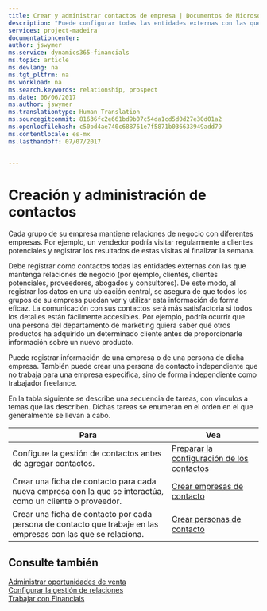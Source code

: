 ```yaml
---
title: Crear y administrar contactos de empresa | Documentos de Microsoft
description: "Puede configurar todas las entidades externas con las que mantenga una relación de negocio (por ejemplo clientes potenciales, clientes, proveedores y consultores) como contactos."
services: project-madeira
documentationcenter: 
author: jswymer
ms.service: dynamics365-financials
ms.topic: article
ms.devlang: na
ms.tgt_pltfrm: na
ms.workload: na
ms.search.keywords: relationship, prospect
ms.date: 06/06/2017
ms.author: jswymer
ms.translationtype: Human Translation
ms.sourcegitcommit: 81636fc2e661bd9b07c54da1cd5d0d27e30d01a2
ms.openlocfilehash: c50bd4ae740c688761e7f5871b036633949add79
ms.contentlocale: es-mx
ms.lasthandoff: 07/07/2017


---
```

# <a name="creating-and-managing-contacts"></a>Creación y administración de contactos
Cada grupo de su empresa mantiene relaciones de negocio con diferentes empresas. Por ejemplo, un vendedor podría visitar regularmente a clientes potenciales y registrar los resultados de estas visitas al finalizar la semana.

Debe registrar como contactos todas las entidades externas con las que mantenga relaciones de negocio (por ejemplo, clientes, clientes potenciales, proveedores, abogados y consultores). De este modo, al registrar los datos en una ubicación central, se asegura de que todos los grupos de su empresa puedan ver y utilizar esta información de forma eficaz. La comunicación con sus contactos será más satisfactoria si todos los detalles están fácilmente accesibles. Por ejemplo, podría ocurrir que una persona del departamento de marketing quiera saber qué otros productos ha adquirido un determinado cliente antes de proporcionarle información sobre un nuevo producto.

Puede registrar información de una empresa o de una persona de dicha empresa. También puede crear una persona de contacto independiente que no trabaja para una empresa específica, sino de forma independiente como trabajador freelance.

En la tabla siguiente se describe una secuencia de tareas, con vínculos a temas que las describen. Dichas tareas se enumeran en el orden en el que generalmente se llevan a cabo.

| Para | Vea |
| --- | --- |
| Configure la gestión de contactos antes de agregar contactos. |[Preparar la configuración de los contactos](marketing-setup-contacts.md) |
| Crear una ficha de contacto para cada nueva empresa con la que se interactúa, como un cliente o proveedor. |[Crear empresas de contacto](marketing-create-contact-companies.md) |
| Crear una ficha de contacto por cada persona de contacto que trabaje en las empresas con las que se relaciona. |[Crear personas de contacto](marketing-create-contact-persons.md) |

## <a name="see-also"></a>Consulte también
[Administrar oportunidades de venta](marketing-manage-sales-opportunities.md)  
[Configurar la gestión de relaciones](marketing-setup-marketing.md)  
[Trabajar con Financials](ui-work-product.md)  

